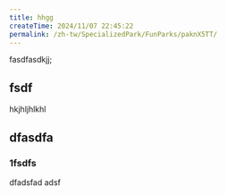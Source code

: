 ```yaml
---
title: hhgg
createTime: 2024/11/07 22:45:22
permalink: /zh-tw/SpecializedPark/FunParks/paknX5TT/
---
```



fasdfasdkjj;


## fsdf 


hkjhljhlkhl


## dfasdfa 

### 1fsdfs

dfadsfad adsf